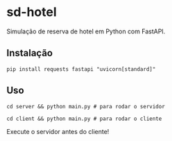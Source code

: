 # sd-hotel

Simulação de reserva de hotel em Python com FastAPI.

## Instalação

```
pip install requests fastapi "uvicorn[standard]"
```

## Uso

```
cd server && python main.py # para rodar o servidor
```

```
cd client && python main.py # para rodar o cliente
```

Execute o servidor antes do cliente!
